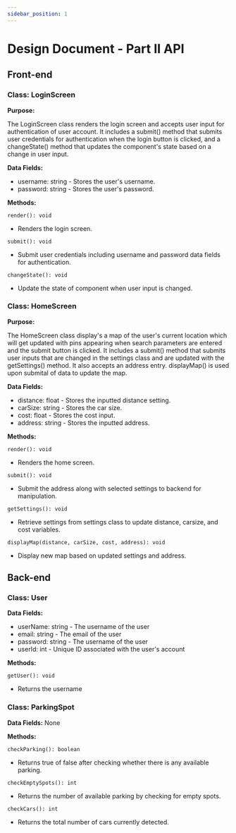 ```yaml
---
sidebar_position: 1
---
```


Design Document - Part II API
=============================

## Front-end

### Class: LoginScreen

**Purpose:** 

The LoginScreen class renders the login screen and accepts user input for authentication of user account. It includes a submit() method that submits user credentials for authentication when the login button is clicked, and a changeState() method that updates the component's state based on a change in user input.

**Data Fields:**
- username: string - Stores the user's username.
- password: string - Stores the user's password.
 
**Methods:**

`render(): void`
- Renders the login screen.

`submit(): void`
- Submit user credentials including username and password data fields for authentication.

`changeState(): void`
- Update the state of component when user input is changed.

### Class: HomeScreen

**Purpose:** 

The HomeScreen class display's a map of the user's current location which will get updated with pins appearing when search parameters are entered and the submit button is clicked. It includes a submit() method that submits user inputs that are changed in the settings class and are updated with the getSettings() method. It also accepts an address entry. displayMap() is used upon submital of data to update the map.

**Data Fields:**
- distance: float - Stores the inputted distance setting.
- carSize: string - Stores the car size.
- cost: float - Stores the cost input.
- address: string - Stores the inputted address.
 
**Methods:**

`render(): void`
- Renders the home screen.

`submit(): void`
- Submit the address along with selected settings to backend for manipulation.

`getSettings(): void`
- Retrieve settings from settings class to update distance, carsize, and cost variables.

`displayMap(distance, carSize, cost, address): void`
- Display new map based on updated settings and address.

## Back-end

### Class: User

**Data Fields:**
- userName: string - The username of the user
- email: string - The email of the user
- password: string - The username of the user
- userId: int - Unique ID associated with the user's account

**Methods:**

`getUser(): void`
- Returns the username

### Class: ParkingSpot

**Data Fields:**
None

**Methods:**

`checkParking(): boolean`
- Returns true of false after checking whether there is any available parking.

`checkEmptySpots(): int`
- Returns the number of available parking by checking for empty spots.

`checkCars(): int`
- Returns the total number of cars currently detected.
